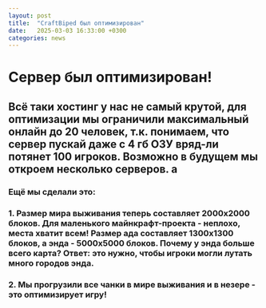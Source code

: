 ```yaml
---
layout: post
title:  "CraftBiped был оптимизирован"
date:   2025-03-03 16:33:00 +0300
categories: news
---
```

# Сервер был оптимизирован!
## Всё таки хостинг у нас не самый крутой, для оптимизации мы ограничили максимальный онлайн до 20 человек, т.к. понимаем, что сервер пускай даже с 4 гб ОЗУ вряд-ли потянет 100 игроков. Возможно в будущем мы откроем несколько серверов. а
### Ещё мы сделали это:
### 1. Размер мира выживания теперь составляет 2000x2000 блоков. Для маленького майнкрафт-проекта - неплохо, места хватит всем! Размер ада составляет 1300x1300 блоков, а энда - 5000x5000 блоков. Почему у энда больше всего карта? Ответ: это нужно, чтобы игроки могли лутать много городов энда.
### 2. Мы прогрузили все чанки в мире выживания и в незере - это оптимизирует игру!

